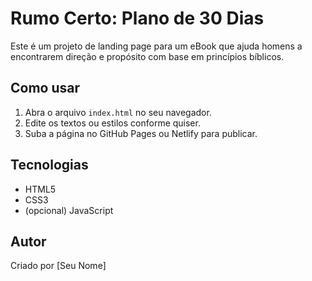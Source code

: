 # Rumo Certo: Plano de 30 Dias

Este é um projeto de landing page para um eBook que ajuda homens a encontrarem direção e propósito com base em princípios bíblicos.

## Como usar

1. Abra o arquivo `index.html` no seu navegador.
2. Edite os textos ou estilos conforme quiser.
3. Suba a página no GitHub Pages ou Netlify para publicar.

## Tecnologias

- HTML5
- CSS3
- (opcional) JavaScript

## Autor

Criado por [Seu Nome]
